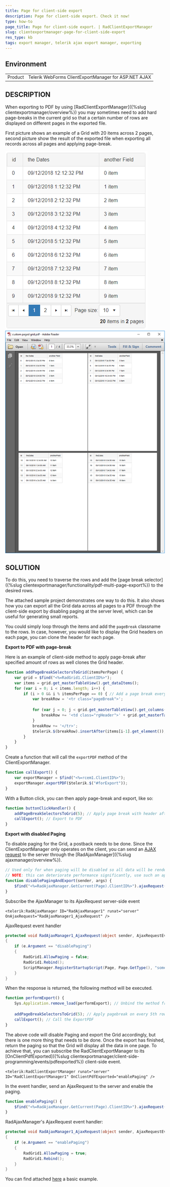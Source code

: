 ```yaml
---
title: Page for client-side export
description: Page for client-side export. Check it now!
type: how-to
page_title: Page for client-side export. | RadClientExportManager
slug: clientexportmanager-page-for-client-side-export
res_type: kb
tags: export manager, telerik ajax export manager, exporting
---
```


## Environment

<table>
	<tbody>
		<tr>
			<td>Product</td>
			<td>Telerik WebForms ClientExportManager for ASP.NET AJAX</td>
		</tr>
	</tbody>
</table>

## DESCRIPTION

When exporting to PDF by using [RadClientExportManager]({%slug clientexportmanager/overview%}) you may sometimes need to add hard page-breaks in the current grid so that a certain number of rows are displayed on different pages in the exported file. 

First picture shows an example of a Grid with 20 items across 2 pages, second picture show the result of the exported file when exporting all records across all pages and applying page-break.

![RadGrid with 20 items across 2 pages](images/clientexportmanager-page-for-client-side-export-example-grid.png "RadGrid with 20 items across 2 pages") 
![Result of the exported file](images/clientexportmanager-page-for-client-side-export-example-output.png "Result of the exported file")

## SOLUTION

To do this, you need to traverse the rows and add the [page break selector]({%slug clientexportmanager/functionality/pdf-multi-page-export%}) to the desired rows.

The attached sample project demonstrates one way to do this. It also shows how you can export all the Grid data across all pages to a PDF through the client-side export by disabling paging at the server level, which can be useful for generating small reports.

You could simply loop through the items and add the `pageBreak` classname to the rows. In case, however, you would like to display the Grid headers on each page, you can clone the header for each page.

**Export to PDF with page-break**

Here is an example of client-side method to apply page-break after specified amount of rows as well clones the Grid header.

````JavaScript
function addPageBreakSelectorsToGrid(itemsPerPage) {
    var grid = $find("<%=RadGrid1.ClientID%>");
    var items = grid.get_masterTableView().get_dataItems();
    for (var i = 0; i < items.length; i++) {
        if (i > 0 && i % itemsPerPage == 0) { // Add a page break every nth item, you can use the original page size here if you like
            var breakRow = '<tr class="pageBreak">';
            
            for (var j = 0; j < grid.get_masterTableView().get_columns().length; j++) { // Clone the header so the subsequent pages show a header to the consumer
                breakRow += '<td class="rgHeader">' + grid.get_masterTableView().get_columns()[j].get_uniqueName() + '</td>';
            }
            breakRow += '</tr>';
            $telerik.$(breakRow).insertAfter(items[i-1].get_element());
        }
    }
}
````

Create a function that will call the `exportPDF` method of the ClientExportManager.

````JavaScript
function callExport() {
    var exportManager = $find("<%=rcem1.ClientID%>");
    exportManager.exportPDF($telerik.$("#forExport"));
}
````

With a Button click, you can then apply page-break and export, like so:

````JavaScript
function buttonClickHandler() {
    addPageBreakSelectorsToGrid(5); // Apply page break with header after every 5th row
    callExport(); // Export to PDF
}
````

**Export with disabled Paging**

To disable paging for the Grid, a postback needs to be done. Since the ClientExportManager only operates on the client, you can send an [AJAX request](https://demos.telerik.com/aspnet-ajax/ajaxmanager/client-side-programming/client-side-api/defaultcs.aspx) to the server through the [RadAjaxManager]({%slug ajaxmanager/overview%}).

````JavaScript
// Used only for when paging will be disabled so all data will be rendered
// NOTE: this can deteriorate performance significantly, use such an approach only if you don't have a lot of data
function disablePagingAndExport(sender, args) {
    $find("<%=RadAjaxManager.GetCurrent(Page).ClientID%>").ajaxRequest("disablePaging");
}
````

Subscribe the AjaxManager to its AjaxRequest server-side event

````ASP.NET
<telerik:RadAjaxManager ID="RadAjaxManager1" runat="server" OnAjaxRequest="RadAjaxManager1_AjaxRequest" />
````

AjaxRequest  event handler

````C#
protected void RadAjaxManager1_AjaxRequest(object sender, AjaxRequestEventArgs e)
{
    if (e.Argument == "disablePaging")
    {
        RadGrid1.AllowPaging = false;
        RadGrid1.Rebind();
        ScriptManager.RegisterStartupScript(Page, Page.GetType(), "someKey", "Sys.Application.add_load(performExport);", true); // Register a startup script that will be executed once the page finished loading
    }
}
````

When the response is returned, the following method will be executed.

````JavaScript
function performExport() {
    Sys.Application.remove_load(performExport); // Unbind the method from the page load event.

    addPageBreakSelectorsToGrid(5); // Apply pagebreak on every 5th row
    callExport(); // Call the ExportPDF
}
````

The above code will disable Paging and export the Grid accordingly, but there is one more thing that needs to be done. Once the export has finished, return the paging so that the Grid will display all the data in one page. To achieve that, you can subscribe the RadClientExportManager to its [OnClientPdfExported]({%slug clientexportmanager/client-side-programming/events/pdfexported%}) client-side event.

````ASP.NET
<telerik:RadClientExportManager runat="server" ID="RadClientExportManager1" OnClientPdfExported="enablePaging" />
````

In the event handler, send an AjaxRequest to the server and enable the paging.

````JavaScript
function enablePaging() {
    $find("<%=RadAjaxManager.GetCurrent(Page).ClientID%>").ajaxRequest("enablePaging");
}
````

RadAjaxManager's AjaxRequest event handler:

````C#
protected void RadAjaxManager1_AjaxRequest(object sender, AjaxRequestEventArgs e)
{
    if (e.Argument == "enablePaging")
    {
        RadGrid1.AllowPaging = true;
        RadGrid1.Rebind();
    }
}
````

You can find attached [here](files/clientexportmanager-page-for-client-side-export.zip) a basic example. 
 
  
   
